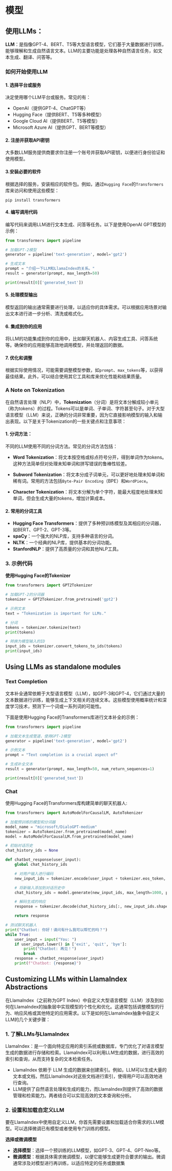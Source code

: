 # 模型
## 使用LLMs：
**LLM**：是指像GPT-4、BERT、T5等大型语言模型，它们基于大量数据进行训练，能够理解和生成自然语言文本。LLM的主要功能是处理各种自然语言任务，如文本生成、翻译、问答等。
### 如何开始使用LLM
#### 1. 选择平台或服务
决定使用哪个LLM平台或服务。常见的有：

- OpenAI（提供GPT-4、ChatGPT等）
- Hugging Face（提供BERT、T5等多种模型）
- Google Cloud AI（提供BERT、T5等模型）
- Microsoft Azure AI（提供GPT、BERT等模型）
#### 2. 注册并获取API密钥
大多数LLM服务提供商要求你注册一个账号并获取API密钥，以便进行身份验证和使用模型。
#### 3.安装必要的软件
根据选择的服务，安装相应的软件包。例如，通过`Hugging Face`的`Transformers`库来访问和使用这些模型：
```
pip install transformers
```
#### 4. 编写调用代码
编写代码来调用LLM进行文本生成、问答等任务。以下是使用OpenAI GPT模型的示例：
```python
from transformers import pipeline

# 加载GPT-2模型
generator = pipeline('text-generation', model='gpt2')

# 生成文本
prompt = "介绍一下LLM和LlamaIndex的关系。"
result = generator(prompt, max_length=50)

print(result[0]['generated_text'])
```

#### 5. 处理模型输出
模型返回的输出通常需要进行处理，以适应你的具体需求。可以根据应用场景对输出文本进行进一步分析、清洗或格式化。
#### 6. 集成到你的应用
将LLM的功能集成到你的应用中，比如聊天机器人、内容生成工具、问答系统等。确保你的应用能够高效地调用模型，并处理返回的数据。
#### 7. 优化和调整
根据实际使用情况，可能需要调整模型参数，如`prompt`、`max_tokens`等，以获得最佳结果。此外，可以结合使用其它工具和库来优化性能和结果质量。
### A Note on Tokenization
在自然语言处理（NLP）中，**Tokenization**（分词）是将文本分解成较小单元（称为tokens）的过程。Tokens可以是单词、子单词、字符甚至句子。对于大型语言模型（LLM）来说，正确的分词非常重要，因为它直接影响模型的输入和输出表现。以下是关于Tokenization的一些关键点和注意事项：
#### 1. 分词方法：
不同的LLM使用不同的分词方法。常见的分词方法包括：
- **Word Tokenization**：将文本按空格或标点符号分开，得到单词作为tokens。这种方法简单但对处理未知单词和拼写错误的鲁棒性较差。

- **Subword Tokenization**：将文本分成子词单元，可以更好地处理未知单词和稀有词。常用的方法包括`Byte-Pair Encoding`（BPE）和`WordPiece`。

- **Character Tokenization**：将文本分解为单个字符，能最大程度地处理未知单词，但会生成大量的tokens，增加计算成本。
#### 2. 常用的分词工具
- **Hugging Face Transformers**：提供了多种预训练模型及其相应的分词器，如BERT、GPT-2、GPT-3等。
- **spaCy**：一个强大的NLP库，支持多种语言的分词。
- **NLTK**：一个经典的NLP库，提供基本的分词功能。
- **StanfordNLP**：提供了高质量的分词和其他NLP工具。
### 3. 示例代码
**使用Hugging Face的Tokenizer**
```python
from transformers import GPT2Tokenizer

# 加载GPT-2的分词器
tokenizer = GPT2Tokenizer.from_pretrained('gpt2')

# 示例文本
text = "Tokenization is important for LLMs."

# 分词
tokens = tokenizer.tokenize(text)
print(tokens)

# 转换为模型输入的ID
input_ids = tokenizer.convert_tokens_to_ids(tokens)
print(input_ids)
```
## Using LLMs as standalone modules
### Text Completion
文本补全通常依赖于大型语言模型（LLM），如GPT-3和GPT-4，它们通过大量的文本数据进行训练，能够生成上下文相关的连续文本。这些模型使用概率统计和深度学习技术，预测下一个词或一系列词的可能性。  

下面是使用Hugging Face的Transformers库进行文本补全的示例：
```python
from transformers import pipeline

# 加载文本生成管道，使用GPT-2模型
generator = pipeline('text-generation', model='gpt2')

# 示例文本
prompt = "Text completion is a crucial aspect of"

# 生成补全文本
result = generator(prompt, max_length=50, num_return_sequences=1)

print(result[0]['generated_text'])
```
### Chat
使用Hugging Face的Transformers库构建简单的聊天机器人:
```python
from transformers import AutoModelForCausalLM, AutoTokenizer

# 加载预训练的模型和分词器
model_name = "microsoft/DialoGPT-medium"
tokenizer = AutoTokenizer.from_pretrained(model_name)
model = AutoModelForCausalLM.from_pretrained(model_name)

# 初始对话历史
chat_history_ids = None

def chatbot_response(user_input):
    global chat_history_ids

    # 对用户输入进行编码
    new_input_ids = tokenizer.encode(user_input + tokenizer.eos_token, return_tensors='pt')

    # 将新输入添加到对话历史中
    chat_history_ids = model.generate(new_input_ids, max_length=1000, pad_token_id=tokenizer.eos_token_id)

    # 解码生成的响应
    response = tokenizer.decode(chat_history_ids[:, new_input_ids.shape[-1]:][0], skip_special_tokens=True)

    return response

# 测试聊天机器人
print("Chatbot: 你好！请问有什么我可以帮忙的吗？")
while True:
    user_input = input("You: ")
    if user_input.lower() in ['exit', 'quit', 'bye']:
        print("Chatbot: 再见！")
        break
    response = chatbot_response(user_input)
    print(f"Chatbot: {response}")
```
## Customizing LLMs within LlamaIndex Abstractions
在LlamaIndex（之前称为GPT Index）中自定义大型语言模型（LLM）涉及到如何在LlamaIndex的抽象层中实现模型的个性化和优化。这通常包括调整模型的行为、响应风格或其他特定的应用需求。以下是如何在LlamaIndex抽象中自定义LLM的几个关键步骤：
### 1. 了解LLMs与LlamaIndex
LlamaIndex：是一个面向特定应用的索引系统或数据库，专门优化了对语言模型生成的数据进行存储和检索。LlamaIndex可以利用LLM生成的数据，进行高效的索引和查询，从而支持复杂的文本检索任务。
- LlamaIndex 依赖于 LLM 生成的数据来创建索引。例如，LLM可以生成大量的文本或文档，然后LlamaIndex对这些文档进行索引，使得用户可以高效地进行查询。
- LLM提供了自然语言处理和生成的能力，而LlamaIndex则提供了高效的数据管理和检索能力。两者结合可以实现高效的文本查询和分析。
### 2. 设置和加载自定义LLM
要在LlamaIndex中使用自定义LLM，你首先需要设置和加载适合你需求的LLM模型。可以选择微调已有模型或者使用专门训练的模型。

**选择或微调模型**  
- **选择模型**：选择一个预训练的LLM模型，如GPT-3、GPT-4、GPT-Neo等。
- **微调模型**：根据具体需求微调模型，以便它能够生成更符合要求的输出。微调通常涉及对模型进行再训练，以适应特定的任务或数据集
